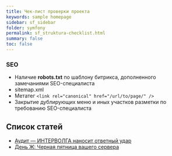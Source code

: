 ```yaml
---
title: Чек-лист проверки проекта
keywords: sample homepage
sidebar: sf_sidebar
folder: symfony
permalink: sf_struktura-checklist.html
summary: false
toc: false
---
```


### SEO

* Наличие **robots.txt** по шаблону битрикса, дополненного замечаниями SEO-специалиста
* sitemap.xml
* Метатег ```<link rel="canonical" href="/url/to/page/" />```
* Закрытие дублирующих меню и иных участков разметки по требованию SEO-специалиста

## Список статей

*  [Аудит — ИНТЕРВОЛГА наносит ответный удар](https://www.intervolga.ru/blog/support/audit-intervolga-nanosit-otvetnyy-udar/) 
*  [День Ж: Черная пятница вашего сервера](https://www.intervolga.ru/blog/support/den-zh-chernaya-pyatnitsa-vashego-servera/)

